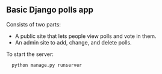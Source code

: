 ## Basic Django polls app

 Consists of two parts:
 - A public site that lets people view polls and vote in them.
 - An admin site to add, change, and delete polls.


To start the server:
```
  python manage.py runserver
```
